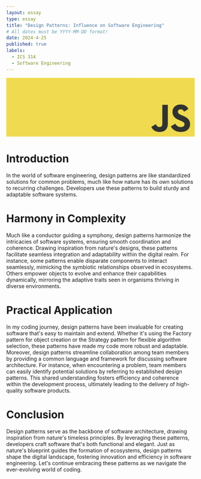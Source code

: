 ```yaml
---
layout: essay
type: essay
title: "Design Patterns: Influence on Software Engineering"
# All dates must be YYYY-MM-DD format!
date: 2024-4-25
published: true
labels:
  - ICS 314
  - Software Engineering
---
```


<div class="text-center p-4">
  <img src="../img/javascript-reflection/javascript.jpg" class="img-thumbnail" >
</div>

<h1>Introduction</h1>

In the world of software engineering, design patterns are like standardized solutions for common problems, much like how nature has its own solutions to recurring challenges. Developers use these patterns to build sturdy and adaptable software systems.

<h1>Harmony in Complexity</h1>

Much like a conductor guiding a symphony, design patterns harmonize the intricacies of software systems, ensuring smooth coordination and coherence. Drawing inspiration from nature's designs, these patterns facilitate seamless integration and adaptability within the digital realm. For instance, some patterns enable disparate components to interact seamlessly, mimicking the symbiotic relationships observed in ecosystems. Others empower objects to evolve and enhance their capabilities dynamically, mirroring the adaptive traits seen in organisms thriving in diverse environments.

<h1>Practical Application</h1>

In my coding journey, design patterns have been invaluable for creating software that's easy to maintain and extend. Whether it's using the Factory pattern for object creation or the Strategy pattern for flexible algorithm selection, these patterns have made my code more robust and adaptable. Moreover, design patterns streamline collaboration among team members by providing a common language and framework for discussing software architecture. For instance, when encountering a problem, team members can easily identify potential solutions by referring to established design patterns. This shared understanding fosters efficiency and coherence within the development process, ultimately leading to the delivery of high-quality software products.

<h1>Conclusion</h1>

Design patterns serve as the backbone of software architecture, drawing inspiration from nature's timeless principles. By leveraging these patterns, developers craft software that's both functional and elegant. Just as nature's blueprint guides the formation of ecosystems, design patterns shape the digital landscape, fostering innovation and efficiency in software engineering. Let's continue embracing these patterns as we navigate the ever-evolving world of coding.
